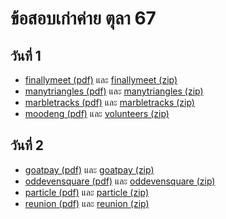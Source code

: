 # ข้อสอบเก่าค่าย ตุลา 67

## วันที่ 1

- [finallymeet (pdf)](https://thailand-oi-task-team.github.io/thailand-oi-tasks/67-68/o67_oct_c1_finallymeet.pdf) และ [finallymeet (zip)](https://thailand-oi-task-team.github.io/thailand-oi-tasks/67-68/o67_oct_c1_finallymeet_public.zip)
- [manytriangles (pdf)](https://thailand-oi-task-team.github.io/thailand-oi-tasks/67-68/o67_oct_c1_manytriangles.pdf) และ [manytriangles (zip)](https://thailand-oi-task-team.github.io/thailand-oi-tasks/67-68/o67_oct_c1_manytriangles_public.zip)
- [marbletracks (pdf)](https://thailand-oi-task-team.github.io/thailand-oi-tasks/67-68/o67_oct_c1_marbletracks.pdf) และ [marbletracks (zip)](https://thailand-oi-task-team.github.io/thailand-oi-tasks/67-68/o67_oct_c1_marbletracks_public.zip)
- [moodeng (pdf)](https://thailand-oi-task-team.github.io/thailand-oi-tasks/67-68/o67_oct_c1_moodeng.pdf) และ [volunteers (zip)](https://thailand-oi-task-team.github.io/thailand-oi-tasks/67-68/o67_oct_c1_moodeng_public.zip)

## วันที่ 2

- [goatpay (pdf)](https://thailand-oi-task-team.github.io/thailand-oi-tasks/67-68/o67_oct_c2_goatpay.pdf) และ [goatpay (zip)](https://thailand-oi-task-team.github.io/thailand-oi-tasks/67-68/o67_oct_c2_goatpay_public.zip)
- [oddevensquare (pdf)](https://thailand-oi-task-team.github.io/thailand-oi-tasks/67-68/o67_oct_c2_oddevensquare.pdf) และ [oddevensquare (zip)](https://thailand-oi-task-team.github.io/thailand-oi-tasks/67-68/o67_oct_c2_oddevensquare_public.zip)
- [particle (pdf)](https://thailand-oi-task-team.github.io/thailand-oi-tasks/67-68/o67_oct_c2_particle.pdf) และ [particle (zip)](https://thailand-oi-task-team.github.io/thailand-oi-tasks/67-68/o67_oct_c2_particle_public.zip)
- [reunion (pdf)](https://thailand-oi-task-team.github.io/thailand-oi-tasks/67-68/o67_oct_c2_reunion.pdf) และ [reunion (zip)](https://thailand-oi-task-team.github.io/thailand-oi-tasks/67-68/o67_oct_c2_reunion_public.zip)
